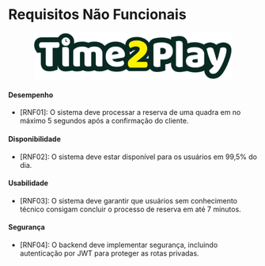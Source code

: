 # Requisitos Não Funcionais

<div align="center">
  <img src="../frontend/src/assets/logo-README.png" width="400" />
</div>

#### Desempenho

- [RNF01]: O sistema deve processar a reserva de uma quadra em no máximo 5 segundos após a confirmação do cliente.

#### Disponibilidade

- [RNF02]: O sistema deve estar disponível para os usuários em 99,5% do dia.

#### Usabilidade

- [RNF03]: O sistema deve garantir que usuários sem conhecimento técnico consigam concluir o processo de reserva em até 7 minutos.

#### Segurança

- [RNF04]: O backend deve implementar segurança, incluindo autenticação por JWT para proteger as rotas privadas.